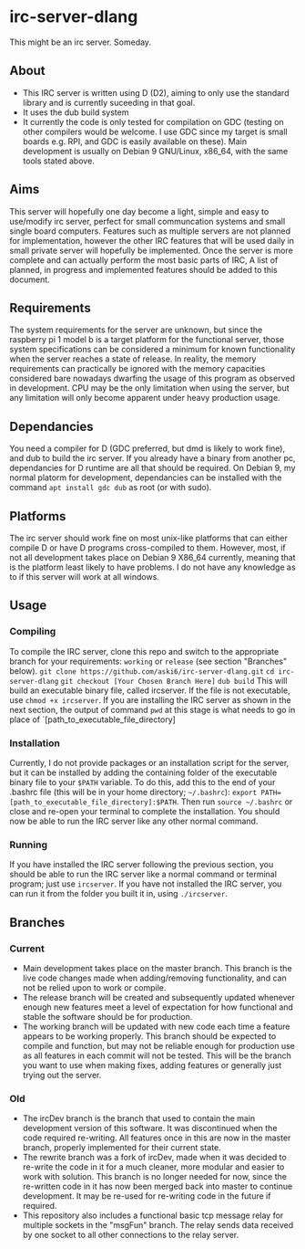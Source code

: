 # irc-server-dlang
This might be an irc server. Someday.

## About
* This IRC server is written using D (D2), aiming to only use the standard library and is currently suceeding in that goal.
* It uses the dub build system
* It currently the code is only tested for compilation on GDC (testing on other compilers would be welcome. I use GDC since my target is small boards e.g. RPI, and GDC is easily available on these). Main development is usually on Debian 9 GNU/Linux, x86_64, with the same tools stated above.

## Aims
This server will hopefully one day become a light, simple and easy to use/modify irc server, perfect for small communcation systems and small single board computers.
Features such as multiple servers are not planned for implementation, however the other IRC features that will be used daily in small private server will hopefully be implemented. Once the server is more complete and can actually perform the most basic parts of IRC, A list of planned, in progress and implemented features should be added to this document.

## Requirements
The system requirements for the server are unknown, but since the raspberry pi 1 model b is a target platform for the functional server, those system specifications can be considered a minimum for known functionality when the server reaches a state of release. In reality, the memory requirements can practically be ignored with the memory capacities considered bare nowadays dwarfing the usage of this program as observed in development. CPU may be the only limitation when using the server, but any limitation will only become apparent under heavy production usage.

## Dependancies
You need a compiler for D (GDC preferred, but dmd is likely to work fine), and dub to build the irc server. If you already have a binary from another pc, dependancies for D runtime are all that should be required. On Debian 9, my normal platorm for development, dependancies can be installed with the command `apt install gdc dub` as root (or with sudo).

## Platforms
The irc server should work fine on most unix-like platforms that can either compile D or have D programs cross-compiled to them. However, most, if not all development takes place on Debian 9 X86_64 currently, meaning that is the platform least likely to have problems. I do not have any knowledge as to if this server will work at all windows.

## Usage
### Compiling
To compile the IRC server, clone this repo and switch to the appropriate branch for your requirements: `working` or `release` (see section "Branches" below).
`git clone https://github.com/aski6/irc-server-dlang.git`
`cd irc-server-dlang`
`git checkout [Your Chosen Branch Here]`
`dub build`
This will build an executable binary file, called ircserver. If the file is not executable, use `chmod +x ircserver`.
If you are installing the IRC server as shown in the next section, the output of command `pwd` at this stage is what needs to go in place of `[path_to_executable_file_directory]

### Installation
Currently, I do not provide packages or an installation script for the server, but it can be installed by adding the containing folder of the executable binary file to your `$PATH` variable.
To do this, add this to the end of your .bashrc file (this will be in your home directory; `~/.bashrc`): `export PATH=[path_to_executable_file_directory]:$PATH`.
Then run `source ~/.bashrc` or close and re-open your terminal to complete the installation. You should now be able to run the IRC server like any other normal command.

### Running
If you have installed the IRC server following the previous section, you should be able to run the IRC server like a normal command or terminal program; just use `ircserver`.
If you have not installed the IRC server, you can run it from the folder you built it in, using `./ircserver`.

## Branches
### Current
* Main development takes place on the master branch. This branch is the live code changes made when adding/removing functionality, and can not be relied upon to work or compile.
* The release branch will be created and subsequently updated whenever enough new features meet a level of expectation for how functional and stable the software should be for production.
* The working branch will be updated with new code each time a feature appears to be working properly. This branch should be expected to compile and function, but may not be reliable enough for production use as all features in each commit will not be tested. This will be the branch you want to use when making fixes, adding features or generally just trying out the server.

### Old
* The ircDev branch is the branch that used to contain the main development version of this software. It was discontinued when the code required re-writing. All features once in this are now in the master branch, properly implemented for their current state.
* The rewrite branch was a fork of ircDev, made when it was decided to re-write the code in it for a much cleaner, more modular and easier to work with solution. This branch is no longer needed for now, since the re-written code in it has now been merged back into master to continue development. It may be re-used for re-writing code in the future if required.
* This repository also includes a functional basic tcp message relay for multiple sockets in the "msgFun" branch. The relay sends data received by one socket to all other connections to the relay server.
